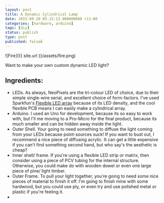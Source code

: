 ```yaml
---
layout: post
title: A Dynamic Cylindrical Lamp
date: 2015-09-20 05:15:13.000000000 +11:00
categories: [hardware, arduino]
tags: [diy]
status: publish
type: post
published: falseÂ
---
```


![Fire]({{ site.url }}/assets/fire.png)

Want to make your own custom dynamic LED light?
## Ingredients:

* LEDs. As always, NeoPixels are the tri-colour LED of choice, due to their simple single-wire serial, and excellent choice of form-factors. I've used Sparkfun's [Flexible LED array](https://www.sparkfun.com/products/13304) because of its LED density, and the cool flexible PCB means I can easily make a cylindrical array.
* Arduino. I used an Uno for development, because its so easy to work with, but I'll me moving to a Pro-Micro for the final product, because its much smaller and can be hidden away inside the light.
* Outer Shell. Your going to need something to diffuse the light coming from your LEDs because point-sources suck! If you want to bust out, I recommend a nice piece of diffusing acrylic. It can get a little expensive if you can't find something second hand, but who say's the aesthetic is cheap?
* Inner shell/ frame. If you're using a flexible LED strip or matrix, then consider using a piece of PCV tubing for the internal structure. Otherwise, you could make do with wooden dowel or even one large piece of pine/ light timber.
* Outer Frame. To pull your light together, you're going to need some nice pieces of material to finish it off. I'm going to finish mine with some hardwood, but you could use ply, or even try and use polished metal or plastic if you're feeling it.
* 
